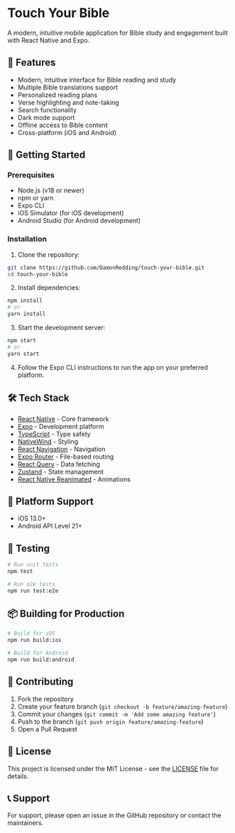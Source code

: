 # Touch Your Bible

A modern, intuitive mobile application for Bible study and engagement built with React Native and Expo.

## 🌟 Features

- Modern, intuitive interface for Bible reading and study
- Multiple Bible translations support
- Personalized reading plans
- Verse highlighting and note-taking
- Search functionality
- Dark mode support
- Offline access to Bible content
- Cross-platform (iOS and Android)

## 🚀 Getting Started

### Prerequisites

- Node.js (v18 or newer)
- npm or yarn
- Expo CLI
- iOS Simulator (for iOS development)
- Android Studio (for Android development)

### Installation

1. Clone the repository:
```bash
git clone https://github.com/DamonRedding/touch-your-bible.git
cd touch-your-bible
```

2. Install dependencies:
```bash
npm install
# or
yarn install
```

3. Start the development server:
```bash
npm start
# or
yarn start
```

4. Follow the Expo CLI instructions to run the app on your preferred platform.

## 🛠️ Tech Stack

- [React Native](https://reactnative.dev/) - Core framework
- [Expo](https://expo.dev/) - Development platform
- [TypeScript](https://www.typescriptlang.org/) - Type safety
- [NativeWind](https://www.nativewind.dev/) - Styling
- [React Navigation](https://reactnavigation.org/) - Navigation
- [Expo Router](https://docs.expo.dev/router/introduction/) - File-based routing
- [React Query](https://tanstack.com/query/latest) - Data fetching
- [Zustand](https://zustand-demo.pmnd.rs/) - State management
- [React Native Reanimated](https://docs.swmansion.com/react-native-reanimated/) - Animations

## 📱 Platform Support

- iOS 13.0+
- Android API Level 21+

## 🧪 Testing

```bash
# Run unit tests
npm test

# Run e2e tests
npm run test:e2e
```

## 📦 Building for Production

```bash
# Build for iOS
npm run build:ios

# Build for Android
npm run build:android
```

## 🤝 Contributing

1. Fork the repository
2. Create your feature branch (`git checkout -b feature/amazing-feature`)
3. Commit your changes (`git commit -m 'Add some amazing feature'`)
4. Push to the branch (`git push origin feature/amazing-feature`)
5. Open a Pull Request

## 📄 License

This project is licensed under the MIT License - see the [LICENSE](LICENSE) file for details.

## 📞 Support

For support, please open an issue in the GitHub repository or contact the maintainers.